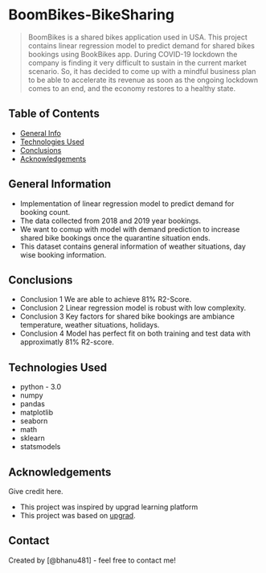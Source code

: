 # BoomBikes-BikeSharing
> BoomBikes is a shared bikes application used in USA. This project contains linear regression model to predict demand for shared bikes bookings using BookBikes app. During COVID-19 lockdown the company  is finding it very difficult to sustain in the current market scenario. So, it has decided to come up with a mindful business plan to be able to accelerate its revenue as soon as the ongoing lockdown comes to an end, and the economy restores to a healthy state.


## Table of Contents
* [General Info](#general-information)
* [Technologies Used](#technologies-used)
* [Conclusions](#conclusions)
* [Acknowledgements](#acknowledgements)

<!-- You can include any other section that is pertinent to your problem -->

## General Information
- Implementation of linear regression model to predict demand for booking count.
- The data collected from 2018 and 2019 year bookings.
- We want to comup with model with demand prediction to increase shared bike bookings once the quarantine situation ends.
- This dataset contains general information of weather situations, day wise booking information.

<!-- You don't have to answer all the questions - just the ones relevant to your project. -->

## Conclusions
- Conclusion 1 We are able to achieve 81% R2-Score.
- Conclusion 2 Linear regression model is robust with low complexity.
- Conclusion 3 Key factors for shared bike bookings are ambiance temperature, weather situations, holidays.
- Conclusion 4 Model has perfect fit on both training and test data with approximatly 81% R2-score.

<!-- You don't have to answer all the questions - just the ones relevant to your project. -->


## Technologies Used
- python - 3.0
- numpy
- pandas
- matplotlib
- seaborn
- math
- sklearn
- statsmodels
## Acknowledgements
Give credit here.
- This project was inspired by upgrad learning platform 
- This project was based on [upgrad](https://www.upgrad.com/).


## Contact
Created by [@bhanu481] - feel free to contact me!


<!-- Optional -->
<!-- ## License -->
<!-- This project is open source and available under the [... License](). -->

<!-- You don't have to include all sections - just the one's relevant to your project -->